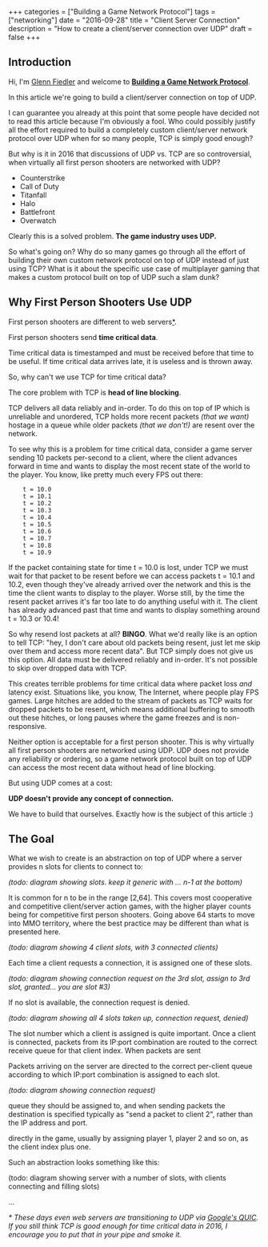 +++
categories = ["Building a Game Network Protocol"]
tags = ["networking"]
date = "2016-09-28"
title = "Client Server Connection"
description = "How to create a client/server connection over UDP"
draft = false
+++

## Introduction

Hi, I'm [Glenn Fiedler](/about) and welcome to **[Building a Game Network Protocol](/categories/building-a-game-network-protocol/)**.

In this article we're going to build a client/server connection on top of UDP.

I can guarantee you already at this point that some people have decided not to read this article because I'm obviously a fool. Who could possibly justify all the effort required to build a completely custom client/server network protocol over UDP when for so many people, TCP is simply good enough?

But why is it in 2016 that discussions of UDP vs. TCP are so controversial, when virtually all first person shooters are networked with UDP?

* Counterstrike
* Call of Duty
* Titanfall
* Halo
* Battlefront
* Overwatch

Clearly this is a solved problem. **The game industry uses UDP.**

So what's going on? Why do so many games go through all the effort of building their own custom network protocol on top of UDP instead of just using TCP? What is it about the specific use case of multiplayer gaming that makes a custom protocol built on top of UDP such a slam dunk?

## Why First Person Shooters Use UDP

First person shooters are different to web servers[*](#quic_footnote).

First person shooters send **time critical data**. 

Time critical data is timestamped and must be received before that time to be useful. If time critical data arrives late, it is useless and is thrown away.

So, why can't we use TCP for time critical data?

The core problem with TCP is **head of line blocking**. 

TCP delivers all data reliably and in-order. To do this on top of IP which is unreliable and unordered, TCP holds more recent packets *(that we want)* hostage in a queue while older packets *(that we don't!)* are resent over the network.

To see why this is a problem for time critical data, consider a game server sending 10 packets per-second to a client, where the client advances forward in time and wants to display the most recent state of the world to the player. You know, like pretty much every FPS out there:

        t = 10.0
        t = 10.1
        t = 10.2
        t = 10.3
        t = 10.4
        t = 10.5
        t = 10.6
        t = 10.7
        t = 10.8
        t = 10.9

If the packet containing state for time t = 10.0 is lost, under TCP we must wait for that packet to be resent before we can access packets t = 10.1 and 10.2, even though they've already arrived over the network and this is the time the client wants to display to the player. Worse still, by the time the resent packet arrives it's far too late to do anything useful with it. The client has already advanced past that time and wants to display something around t = 10.3 or 10.4!

So why resend lost packets at all? **BINGO**. What we'd really like is an option to tell TCP: "hey, I don't care about old packets being resent, just let me skip over them and access more recent data". But TCP simply does not give us this option. All data must be delivered reliably and in-order. It's not possible to skip over dropped data with TCP.

This creates terrible problems for time critical data where packet loss *and* latency exist. Situations like, you know, The Internet, where people play FPS games. Large hitches are added to the stream of packets as TCP waits for dropped packets to be resent, which means additional buffering to smooth out these hitches, or long pauses where the game freezes and is non-responsive.

Neither option is acceptable for a first person shooter. This is why virtually all first person shooters are networked using UDP. UDP does not provide any reliability or ordering, so a game network protocol built on top of UDP can access the most recent data without head of line blocking.

But using UDP comes at a cost: 

**UDP doesn't provide any concept of connection.**

We have to build that ourselves. Exactly how is the subject of this article :)

## The Goal

What we wish to create is an abstraction on top of UDP where a server provides n slots for clients to connect to:

*(todo: diagram showing slots. keep it generic with ... n-1 at the bottom)*

It is common for n to be in the range [2,64]. This covers most cooperative and competitive client/server action games, with the higher player counts being for competitive first person shooters. Going above 64 starts to move into MMO territory, where the best practice may be different than what is presented here.

*(todo: diagram showing 4 client slots, with 3 connected clients)*

Each time a client requests a connection, it is assigned one of these slots. 

*(todo: diagram showing connection request on the 3rd slot, assign to 3rd slot, granted... you are slot #3)*

If no slot is available, the connection request is denied. 

*(todo: diagram showing all 4 slots taken up, connection request, denied)*

The slot number which a client is assigned is quite important. Once a client is connected, packets from its IP:port combination are routed to the correct receive queue for that client index. When packets are sent 

Packets arriving on the server are directed to the correct per-client queue according to which IP:port combination is assigned to each slot.

*(todo: diagram showing connection request)*

queue they should be assigned to, and when sending packets the destination is specified typically as "send a packet to client 2", rather than the IP address and port.

directly in the game, usually by assigning player 1, player 2 and so on, as the client index plus one.

Such an abstraction looks something like this:

(todo: diagram showing server with a number of slots, with clients connecting and filling slots)

...

<a name="quic_footnote"></a> _\* These days even web servers are transitioning to UDP via [Google's QUIC](https://ma.ttias.be/googles-quic-protocol-moving-web-tcp-udp/). If you still think TCP is good enough for time critical data in 2016, I encourage you to put that in your pipe and smoke it._